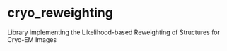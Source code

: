 # cryo_reweighting
Library implementing the Likelihood-based Reweighting of Structures for Cryo-EM Images
